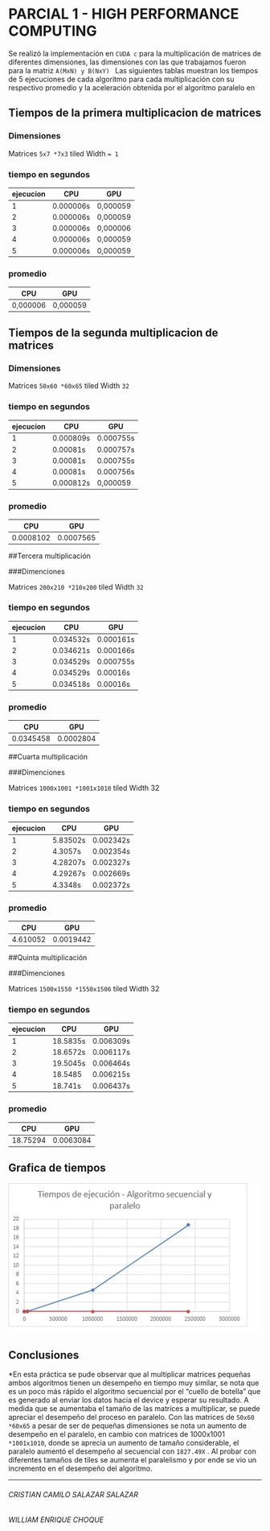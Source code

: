 # PARCIAL 1 - HIGH PERFORMANCE COMPUTING

Se realizó la implementación en ```CUDA c``` para la multiplicación de matrices  de diferentes dimensiones, las dimensiones con las que trabajamos fueron para la matriz  ```A(MxN) y B(NxY) ``` Las siguientes tablas muestran los tiempos de 5 ejecuciones de cada algoritmo para cada multiplicación con su respectivo promedio y la aceleración obtenida por el algoritmo paralelo en


## Tiempos de la primera multiplicacion de matrices


### Dimensiones

Matrices  ```5x7 *7x3```             tiled Width ```= 1```

### tiempo en segundos

|ejecucion|   CPU   |    GPU    |
|---------|---------|-----------|
|	1     |0.000006s  |	0,000059  |
|	2	  |0.000006s  |	0,000059  |
|	3	  |0.000006s  |	0,000006  |
|	4	  |0.000006s  |	0,000059  |
|	5	  |0.000006s  |	0,000059  |



### promedio

|CPU     | GPU       |
|--------|-----------|
|0,000006|	0,000059|

## Tiempos de la segunda multiplicacion de matrices

### Dimensiones

Matrices  ```50x60 *60x65```          tiled Width  ```32```

### tiempo en segundos

|ejecucion|   CPU   |    GPU    |
|---------|---------|-----------|
|	1     |0.000809s |	0.000755s  |
|	2	  |0.00081s |	0.000757s  |
|	3	  |0.00081s  |	0.000755s  |
|	4	  |0.00081s |	0.000756s  |
|	5	  |0.000812s  |	0,000059  |



### promedio

|CPU     | GPU       |
|--------|-----------|
|0.0008102|	0.0007565|


##Tercera multiplicación

###Dimenciones

Matrices  ```200x210 *210x200```         tiled Width   ```32```

### tiempo en segundos

|ejecucion|   CPU   |    GPU    |
|---------|---------|-----------|
|	1     |0.034532s |	0.000161s  |
|	2	  |0.034621s |	0.000166s  |
|	3	  |0.034529s  |	0.000755s  |
|	4	  |0.034529s |	0.00016s  |
|	5	  |0.034518s  |	0.00016s  |



### promedio

|CPU     | GPU       |
|--------|-----------|
|0.0345458|	0.0002804|


##Cuarta multiplicación

###Dimenciones

Matrices  ```1000x1001 *1001x1010```         tiled Width   32

### tiempo en segundos

|ejecucion|   CPU   |    GPU    |
|---------|---------|-----------|
|	1     |5.83502s |	0.002342s  |
|	2	  |4.3057s |	0.002354s  |
|	3	  |4.28207s  |	0.002327s  |
|	4	  |4.29267s |	0.002669s  |
|	5	  |4.3348s  |	0.002372s  |



### promedio

|CPU     | GPU       |
|--------|-----------|
|4.610052|	0.0019442|



##Quinta multiplicación

###Dimenciones

Matrices  ```1500x1550 *1550x1506```       tiled Width   32

### tiempo en segundos

|ejecucion|   CPU   |    GPU    |
|---------|---------|-----------|
|	1     |18.5835s |	0.006309s  |
|	2	  |18.6572s |	0.006117s  |
|	3	  |19.5045s  |	0.006464s  |
|	4	  |18.5485 |	0.006215s  |
|	5	  |18.741s  |	0.006437s  |



### promedio

|CPU     | GPU       |
|--------|-----------|
|18.75294|	0.0063084|

## Grafica de tiempos

![alt tag](img1.jpg)


## Conclusiones

*En esta práctica se pude observar que al multiplicar matrices pequeñas ambos algoritmos tienen un desempeño en tiempo muy similar, se nota que es un poco más rápido el algoritmo secuencial por el “cuello de botella” que es generado al enviar los datos hacia el device y esperar su resultado. 
A medida que se aumentaba el tamaño de las matrices a multiplicar, se puede apreciar el desempeño del proceso en paralelo. Con las matrices de ```50x60``` ```*60x65```  a pesar de ser de pequeñas dimensiones se nota un aumento de desempeño en el paralelo, en cambio con matrices de 1000x1001 ```*1001x1010```, donde se aprecia un aumento de tamaño considerable, el paralelo aumentó el desempeño al secuencial con ```1827.49X``` .
Al probar con diferentes tamaños de tiles se aumenta el paralelismo y por ende se vio un incremento en el desempeño del algoritmo.

***
###### CRISTIAN CAMILO SALAZAR SALAZAR
###### WILLIAM ENRIQUE CHOQUE
